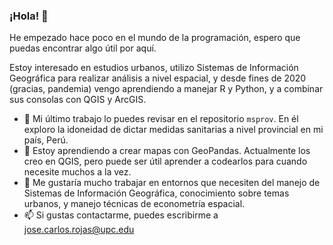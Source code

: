 ### ¡Hola! 👋
He empezado hace poco en el mundo de la programación, espero que puedas encontrar algo útil por aquí.

Estoy interesado en estudios urbanos, utilizo Sistemas de Información Geográfica para realizar análisis a nivel espacial, y desde fines de 2020 (gracias, pandemia) vengo aprendiendo a manejar R y Python, y a combinar sus consolas con QGIS y ArcGIS.

- 🔭 Mi último trabajo lo puedes revisar en el repositorio `msprov`. En él exploro la idoneidad de dictar medidas sanitarias a nivel provincial en mi país, Perú.
- 🌱 Estoy aprendiendo a crear mapas con GeoPandas. Actualmente los creo en QGIS, pero puede ser útil aprender a codearlos para cuando necesite muchos a la vez.
- 👯 Me gustaría mucho trabajar en entornos que necesiten del manejo de Sistemas de Información Geográfica, conocimiento sobre temas urbanos, y manejo técnicas de econometría espacial. 
- 📫 Si gustas contactarme, puedes escribirme a jose.carlos.rojas@upc.edu

<!--
**jrojasquiroz/jrojasquiroz** is a ✨ _special_ ✨ repository because its `README.md` (this file) appears on your GitHub profile.

Here are some ideas to get you started:

- 🔭 I’m currently working on ...
- 🌱 I’m currently learning ...
- 👯 I’m looking to collaborate on ...
- 🤔 I’m looking for help with ...
- 💬 Ask me about ...
- 📫 How to reach me: ...
- 😄 Pronouns: ...
- ⚡ Fun fact: ...
-->
